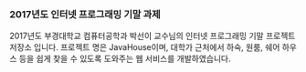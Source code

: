 ### 2017년도 인터넷 프로그래밍 기말 과제
2017년도 부경대학교 컴퓨터공학과 박선이 교수님의 인터넷 프로그래밍 기말 프로젝트 저장소 입니다.
프로젝트 명은 JavaHouse이며, 대학가 근처에서 하숙, 원룸, 쉐어 하우스 등을 쉽게 찾을 수 있도록 도와주는 웹 서비스를 개발하였습니다.
